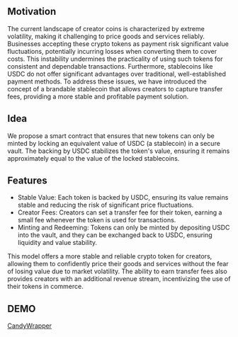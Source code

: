## Motivation
The current landscape of creator coins is characterized by extreme volatility, making it challenging to price goods and services reliably. Businesses accepting these crypto tokens as payment risk significant value fluctuations, potentially incurring losses when converting them to cover costs. This instability undermines the practicality of using such tokens for consistent and dependable transactions. Furthermore, stablecoins like USDC do not offer significant advantages over traditional, well-established payment methods. To address these issues, we have introduced the concept of a brandable stablecoin that allows creators to capture transfer fees, providing a more stable and profitable payment solution.

## Idea
We propose a smart contract that ensures that new tokens can only be minted by locking an equivalent value of USDC (a stablecoin) in a secure vault. The backing by USDC stabilizes the token's value, ensuring it remains approximately equal to the value of the locked stablecoins. 

## Features

- Stable Value: Each token is backed by USDC, ensuring its value remains stable and reducing the risk of significant price fluctuations.
- Creator Fees: Creators can set a transfer fee for their token, earning a small fee whenever the token is used for transactions.
- Minting and Redeeming: Tokens can only be minted by depositing USDC into the vault, and they can be exchanged back to USDC, ensuring liquidity and value stability.

This model offers a more stable and reliable crypto token for creators, allowing them to confidently price their goods and services without the fear of losing value due to market volatility. The ability to earn transfer fees also provides creators with an additional revenue stream, incentivizing the use of their tokens in commerce.

## DEMO

[CandyWrapper](www.candywrapper.xyz)





